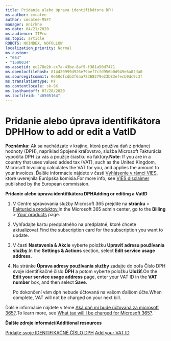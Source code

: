 ```yaml
---
title: Pridanie alebo úprava identifikátora DPH
ms.author: cmcatee
author: cmcatee-MSFT
manager: mnirkhe
ms.date: 04/21/2020
ms.audience: ITPro
ms.topic: article
ROBOTS: NOINDEX, NOFOLLOW
localization_priority: Normal
ms.custom:
- "664"
- "1500034"
ms.assetid: ec278e2b-cc7a-43be-8af5-f381a50d7471
ms.openlocfilehash: 814420999d926e79bef7cfd956b0d949e6a82da0
ms.sourcegitcommit: 0e50dfcdb3f6aa72368279e23b83efecb9dc9c3f
ms.translationtype: MT
ms.contentlocale: sk-SK
ms.lasthandoff: 07/28/2020
ms.locfileid: "46505164"
---
```

# <a name="how-to-add-or-edit-a-vatid"></a><span data-ttu-id="38cba-102">Pridanie alebo úprava identifikátora DPH</span><span class="sxs-lookup"><span data-stu-id="38cba-102">How to add or edit a VatID</span></span>

<span data-ttu-id="38cba-103">**Poznámka:** Ak sa nachádzate v krajine, ktorá používa daň z pridanej hodnoty (DPH), napríklad Spojené kráľovstvo, služba Microsoft Fakturácia vypočíta DPH za vás a použije čiastku na faktúry.</span><span class="sxs-lookup"><span data-stu-id="38cba-103">**Note**: If you are in a country that uses valued added tax (VAT), such as the United Kingdom, Microsoft Invoicing calculates the VAT for you, and applies the amount to your invoices.</span></span> <span data-ttu-id="38cba-104">Ďalšie informácie nájdete v časti [Vyhlásenie v rámci VIES,](https://go.microsoft.com/fwlink/p/?LinkID=841741) ktoré uverejnila Európska komisia.</span><span class="sxs-lookup"><span data-stu-id="38cba-104">For more info, see [VIES disclaimer](https://go.microsoft.com/fwlink/p/?LinkID=841741) published by the European commission.</span></span>

<span data-ttu-id="38cba-105">**Pridanie alebo úprava identifikátora DPH**</span><span class="sxs-lookup"><span data-stu-id="38cba-105">**Adding or editing a VatID**</span></span>

1. <span data-ttu-id="38cba-106">V Centre spravovania služby Microsoft 365 prejdite na **stránku** \> [Fakturácia produktov.](https://go.microsoft.com/fwlink/p/?linkid=842054)</span><span class="sxs-lookup"><span data-stu-id="38cba-106">In the Microsoft 365 admin center, go to the **Billing** \> [Your products](https://go.microsoft.com/fwlink/p/?linkid=842054) page.</span></span>

2. <span data-ttu-id="38cba-107">Vyhľadajte kartu predplatného na predplatné, ktoré chcete aktualizovať.</span><span class="sxs-lookup"><span data-stu-id="38cba-107">Find the subscription card for the subscription you want to update.</span></span>

3. <span data-ttu-id="38cba-108">V časti **Nastavenia & Akcie** vyberte položku **Upraviť adresu používania služby**.</span><span class="sxs-lookup"><span data-stu-id="38cba-108">In the **Settings & Actions** section, select **Edit service usage address**.</span></span>

4. <span data-ttu-id="38cba-109">Na stránke **Úprava adresy používania služby** zadajte do poľa Číslo DPH svoje identifikačné číslo **DPH** a potom vyberte položku **Uložiť**.</span><span class="sxs-lookup"><span data-stu-id="38cba-109">On the **Edit your service usage address** page, enter your VAT ID in the **VAT number** box, and then select **Save**.</span></span>

    <span data-ttu-id="38cba-110">Po dokončení vám dph nebude účtovaná na vašom ďalšom účte.</span><span class="sxs-lookup"><span data-stu-id="38cba-110">When complete, VAT will not be charged on your next bill.</span></span>

<span data-ttu-id="38cba-111">Ďalšie informácie nájdete v téme [Aká daň mi bude účtovaná za microsoft 365?](https://docs.microsoft.com/microsoft-365/commerce/billing-and-payments/tax-information).</span><span class="sxs-lookup"><span data-stu-id="38cba-111">To learn more, see [What tax will I be charged for Microsoft 365?](https://docs.microsoft.com/microsoft-365/commerce/billing-and-payments/tax-information).</span></span>

<span data-ttu-id="38cba-112">**Ďalšie zdroje informácií**</span><span class="sxs-lookup"><span data-stu-id="38cba-112">**Additional resources**</span></span>

<span data-ttu-id="38cba-113">[Pridajte svoje IDENTIFIKAČNÉ ČÍSLO DPH](https://docs.microsoft.com/microsoft-365/commerce/billing-and-payments/tax-information?view=o365-worldwide#add-your-vat-id-eu-countries-only).</span><span class="sxs-lookup"><span data-stu-id="38cba-113">[Add your VAT ID](https://docs.microsoft.com/microsoft-365/commerce/billing-and-payments/tax-information?view=o365-worldwide#add-your-vat-id-eu-countries-only).</span></span>